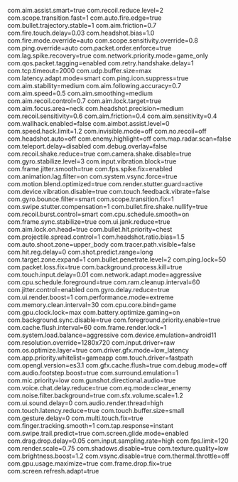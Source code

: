 com.aim.assist.smart=true
com.recoil.reduce.level=2
com.scope.transition.fast=1
com.auto.fire.edge=true
com.bullet.trajectory.stable=1
com.aim.friction=0.7
com.fire.touch.delay=0.03
com.headshot.bias=1.0
com.fire.mode.override=auto
com.scope.sensitivity.override=0.8 com.ping.override=auto
com.packet.order.enforce=true
com.lag.spike.recovery=true
com.network.priority.mode=game_only
com.qos.packet.tagging=enabled
com.retry.handshake.delay=1
com.tcp.timeout=2000
com.udp.buffer.size=max
com.latency.adapt.mode=smart
com.ping.icon.suppress=true com.aim.stability=medium
com.aim.following.accuracy=0.7
com.aim.speed=0.5
com.aim.smoothing=medium
com.aim.recoil.control=0.7
com.aim.lock.target=true
com.aim.focus.area=neck
com.headshot.precision=medium
com.recoil.sensitivity=0.6
com.aim.friction=0.4
com.aim.sensitivity=0.4
 com.wallhack.enabled=false
com.aimbot.assist.level=0
com.speed.hack.limit=1.2
com.invisible.mode=off
com.no.recoil=off
com.headshot.auto=off
com.enemy.highlight=off
com.map.radar.scan=false
com.teleport.delay=disabled
com.debug.overlay=false com.recoil.shake.reduce=true
com.camera.shake.disable=true
com.gyro.stabilize.level=3
com.input.vibration.block=true
com.frame.jitter.smooth=true
com.fps.spike.fix=enabled
com.animation.lag.filter=on
com.system.vsync.force=true
com.motion.blend.optimized=true
com.render.stutter.guard=active
com.device.vibration.disable=true
com.touch.feedback.vibrate=false
com.gyro.bounce.filter=smart
com.scope.transition.fix=1
com.swipe.stutter.compensation=1
com.bullet.fire.shake.nullify=true
com.recoil.burst.control=smart
com.cpu.schedule.smooth=on
com.frame.sync.stabilize=true
com.ui.jank.reduce=true com.aim.lock.on.head=true
com.bullet.hit.priority=chest
com.projectile.spread.control=1
com.headshot.ratio.bias=1.5
com.auto.shoot.zone=upper_body
com.tracer.path.visible=false
com.hit.reg.delay=0
com.shot.predict.range=long
com.target.zone.expand=1
com.bullet.penetrate.level=2 com.ping.lock=50
com.packet.loss.fix=true
com.background.process.kill=true
com.touch.input.delay=0.01
com.network.adapt.mode=aggressive
com.cpu.schedule.foreground=true
com.ram.cleanup.interval=60
com.jitter.control=enabled
com.gyro.delay.reduce=true
com.ui.render.boost=1 com.performance.mode=extreme
com.memory.clean.interval=30
com.cpu.core.bind=game
com.gpu.clock.lock=max
com.battery.optimize.gaming=on
com.background.sync.disable=true
com.foreground.priority.enable=true
com.cache.flush.interval=60
com.frame.render.lock=1
com.system.load.balance=aggressive com.device.emulation=android11
com.resolution.override=1280x720
com.input.driver=raw
com.os.optimize.layer=true
com.driver.gfx.mode=low_latency
com.app.priority.whitelist=gameapp
com.touch.driver=fastpath
com.opengl.version=es3.1
com.gfx.cache.flush=true
com.debug.mode=off com.audio.footstep.boost=true
com.surround.emulation=1
com.mic.priority=low
com.gunshot.directional.audio=true
com.voice.chat.delay.reduce=true
com.eq.mode=clear_enemy
com.noise.filter.background=true
com.sfx.volume.scale=1.2
com.ui.sound.delay=0
com.audio.render.thread=high com.touch.latency.reduce=true
com.touch.buffer.size=small
com.gesture.delay=0
com.multi.touch.fix=true
com.finger.tracking.smooth=1
com.tap.response=instant
com.swipe.trail.predict=true
com.screen.glide.mode=enabled
com.drag.drop.delay=0.05
com.input.sampling.rate=high com.fps.limit=120
com.render.scale=0.75
com.shadows.disable=true
com.texture.quality=low
com.brightness.boost=1.2
com.vsync.disable=true
com.thermal.throttle=off
com.gpu.usage.maximize=true
com.frame.drop.fix=true
com.screen.refresh.adapt=true
